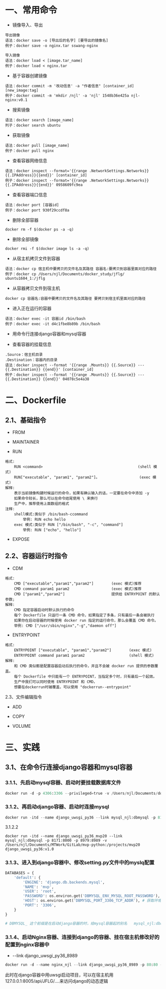 

# 一、常用命令

- 镜像导入、导出

```
导出镜像
语法：docker save -o [导出后的名字] [要导出的镜像名]
例子：docker save -o nginx.tar sswang-nginx

导入镜像
语法：docker load < [image.tar_name]
例子：docker load < nginx.tar
```

- 基于容器创建镜像

```
语法：docker commit -m '改动信息' -a "作者信息" [container_id] [new_image:tag]
例子：docker commit -m 'mkdir /njl' -a 'njl' 1548b36e425a njl-nginx:v0.1
```

- 搜索镜像

```
语法：docker search [image_name]
列子：docker search ubuntu
```

- 获取镜像

```
语法：docker pull [image_name]
例子：docker pull nginx
```

- 查看容器网络信息

```
语法：docker inspect --format='{{range .NetworkSettings.Networks}}{{.IPAddress}}{{end}}' [container_id]
例子：docker inspect --format='{{range .NetworkSettings.Networks}}{{.IPAddress}}{{end}}' 0958609fc9ea
```

- 查看容器端口信息

```
语法：docker port [容器id]
例子：docker port 930f29ccdf8a
```

- 删除全部容器

```
docker rm -f $(docker ps -a -q)
```

- 删除全部镜像

```
docker rmi -f $(docker image ls -a -q)
```

- 从宿主机拷贝文件到容器

```
语法：docker cp 宿主机中要拷贝的文件名及其路径 容器名:要拷贝到容器里面对应的路径
例子：docker cp /Users/njl/Documents/docker_study/jflg/ ubuntu1604_1:/jflg
```

- 从容器拷贝文件到宿主机

```
docker cp 容器名:容器中要拷贝的文件名及其路径 要拷贝到宿主机里面对应的路径
```

- 进入正在运行的容器

```
语法：docker exec -it 容器id /bin/bash
例子：docker exec -it d4c1fbe8b89b /bin/bash
```

- 用命令行连接django容器和mysql容器

- 查看容器的挂载信息

```
.Source：宿主机目录
.Destination：容器内的目录
语法：docker inspect --format '{{range .Mounts}} {{.Source}} --- {{.Destination}} {{end}}' [container_id]
例子：docker inspect --format '{{range .Mounts}} {{.Source}} --- {{.Destination}} {{end}}' 04078c5e4a38
```



# 二、Dockerfile

## 2.1、基础指令

- FROM

- MAINTAINER

- RUN

```
格式:
	RUN <command>											(shell 模式) 
	RUN["executable", "param1", "param2"]。					(exec 模式)
解释:	
	表示当前镜像构建时候运行的命令，如果有确认输入的话，一定要在命令中添加 -y
	如果命令较长，那么可以在命令结尾使用 \ 来换行
	生产中，推荐使用上面数组的格式
注释:
	shell模式:类似于 /bin/bash-ccommand
		举例: RUN echo hello
	exec 模式:类似于 RUN ["/bin/bash", "-c", "command"]
		举例: RUN ["echo", "hello"]
```

- EXPOSE

## 2.2、容器运行时指令

- CDM

```
格式:
	CMD ["executable","param1","param2"]		(exec 模式)推荐
	CMD command param1 param2					(exec 模式)推荐
	CMD ["param1","param2"]						提供给 ENTRYPOINT 的默认参数;
解释:
	CMD 指定容器启动时默认执行的命令
	每个 Dockerfile 只运行一条 CMD 命令，如果指定了多条，只有最后一条会被执行
	如果你在启动容器的时候使用 docker run 指定的运行命令，那么会覆盖 CMD 命令。 
	举例: CMD ["/usr/sbin/nginx","-g","daemon off"]
```

- ENTRYPOINT

```
格式:
	ENTRYPOINT ["executable", "param1","param2"] 		(exec 模式) 
	ENTRYPOINT command param1 param2 					(shell 模式)
解释:
	和 CMD 类似都是配置容器启动后执行的命令，并且不会被 docker run 提供的参数覆盖。
	每个 Dockerfile 中只能有一个 ENTRYPOINT，当指定多个时，只有最后一个起效。
	生产中我们可以同时使用 ENTRYPOINT 和 CMD，
	想要在dockerrun时被覆盖，可以使用 "dockerrun--entrypoint"
```

2.3、文件编辑指令

- ADD

- COPY
- VOLUME



# 三、实践

## 3.1、在命令行连接django容器和mysql容器

### 3.1.1、先启动mysql容器、启动时要挂载数据库文件

```python
docker run -d -p 4306:3306 --privileged=true -v /Users/njl/Documents/docker_study/mysql/conf/my.cnf:/etc/mysql/my.cnf -v /Users/njl/Documents/docker_study/mysql/data:/var/lib/mysql -e MYSQL_ROOT_PASSWORD=mysql --name mysql_njl mysql:5.7
```



### 3.1.2、再启动django容器、启动时连接mysql

```python
docker run -itd --name django_uwsgi_py36 --link mysql_njl:dbmysql -p 8181:8000 -p 8989:8989 django_uwsgi_py36:v1.0
```

3.1.2.2

```shell
docker run -itd --name django_uwsgi_py36_mvp20 --link mysql_njl:dbmysql -p 8171:8000 -p 8979:8989 -v /Users/njl/Documents/MTWork/GitLab/mvp-python:/projects/mvp20 django_uwsgi_py36:v1.0
```



### 3.1.3、进入到django容器中、修改setting.py文件中的myslq配置

```python
DATABASES = {
    'default': {
        'ENGINE': 'django.db.backends.mysql',
        'NAME': 'mvp',
        'USER': 'root',
        'PASSWORD': os.environ.get('DBMYSQL_ENV_MYSQL_ROOT_PASSWORD'), # 获取环境变量
        'HOST': os.environ.get('DBMYSQL_PORT_3306_TCP_ADDR'), # 获取环境变量
        'PORT': '3306',
    }
}

# DBMYSQL_ 这个前缀是在启动django容器的时，给mysql容器起的别名   mysql_njl:dbmysql
```

### 3.1.4、启动Nginx容器、连接到django的容器、挂在宿主机修改好的配置到nginx容器中

- --link django_uwsgi_py36_8989

```python
docker run -d --name nginx_njl --link django_uwsgi_py36_8989 -p 80:80 -p 8005:8000 -v /Users/njl/Documents/docker_study/nginx/logs:/var/log/nginx -v /Users/njl/Documents/docker_study/nginx/nginx:/etc/nginx nginx
```

此时在django容器中用uwsgi启动项目，可以在宿主机用127.0.0.1:8005/api/JFLG/….来访问django的动态逻辑